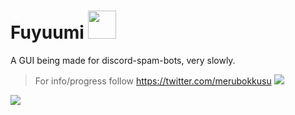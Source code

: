 # Fuyuumi <img src="https://s.put.re/pgh732Cd.png" width="45" />
A GUI being made for discord-spam-bots, very slowly.

>For info/progress follow https://twitter.com/merubokkusu
![](https://s.put.re/zzkc8idb.png)

![](http://giphygifs.s3.amazonaws.com/media/9qRIkXrwMa6go/giphy.gif)
